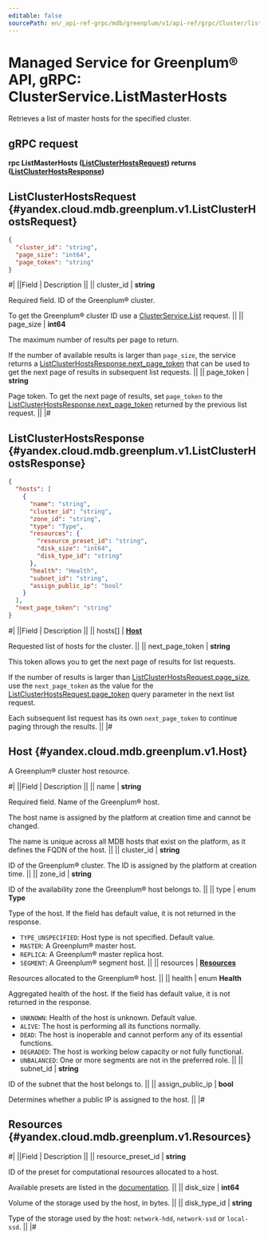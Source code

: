 ```yaml
---
editable: false
sourcePath: en/_api-ref-grpc/mdb/greenplum/v1/api-ref/grpc/Cluster/listMasterHosts.md
---
```


# Managed Service for Greenplum® API, gRPC: ClusterService.ListMasterHosts

Retrieves a list of master hosts for the specified cluster.

## gRPC request

**rpc ListMasterHosts ([ListClusterHostsRequest](#yandex.cloud.mdb.greenplum.v1.ListClusterHostsRequest)) returns ([ListClusterHostsResponse](#yandex.cloud.mdb.greenplum.v1.ListClusterHostsResponse))**

## ListClusterHostsRequest {#yandex.cloud.mdb.greenplum.v1.ListClusterHostsRequest}

```json
{
  "cluster_id": "string",
  "page_size": "int64",
  "page_token": "string"
}
```

#|
||Field | Description ||
|| cluster_id | **string**

Required field. ID of the Greenplum® cluster.

To get the Greenplum® cluster ID use a [ClusterService.List](/docs/managed-greenplum/api-ref/grpc/Cluster/list#List) request. ||
|| page_size | **int64**

The maximum number of results per page to return.

If the number of available results is larger than `page_size`, the service returns a [ListClusterHostsResponse.next_page_token](#yandex.cloud.mdb.greenplum.v1.ListClusterHostsResponse) that can be used to get the next page of results in subsequent list requests. ||
|| page_token | **string**

Page token. To get the next page of results, set `page_token` to the [ListClusterHostsResponse.next_page_token](#yandex.cloud.mdb.greenplum.v1.ListClusterHostsResponse) returned by the previous list request. ||
|#

## ListClusterHostsResponse {#yandex.cloud.mdb.greenplum.v1.ListClusterHostsResponse}

```json
{
  "hosts": [
    {
      "name": "string",
      "cluster_id": "string",
      "zone_id": "string",
      "type": "Type",
      "resources": {
        "resource_preset_id": "string",
        "disk_size": "int64",
        "disk_type_id": "string"
      },
      "health": "Health",
      "subnet_id": "string",
      "assign_public_ip": "bool"
    }
  ],
  "next_page_token": "string"
}
```

#|
||Field | Description ||
|| hosts[] | **[Host](#yandex.cloud.mdb.greenplum.v1.Host)**

Requested list of hosts for the cluster. ||
|| next_page_token | **string**

This token allows you to get the next page of results for list requests.

If the number of results is larger than [ListClusterHostsRequest.page_size](#yandex.cloud.mdb.greenplum.v1.ListClusterHostsRequest), use the `next_page_token` as the value for the [ListClusterHostsRequest.page_token](#yandex.cloud.mdb.greenplum.v1.ListClusterHostsRequest) query parameter in the next list request.

Each subsequent list request has its own `next_page_token` to continue paging through the results. ||
|#

## Host {#yandex.cloud.mdb.greenplum.v1.Host}

A Greenplum® cluster host resource.

#|
||Field | Description ||
|| name | **string**

Required field. Name of the Greenplum® host.

The host name is assigned by the platform at creation time and cannot be changed.

The name is unique across all MDB hosts that exist on the platform, as it defines the FQDN of the host. ||
|| cluster_id | **string**

ID of the Greenplum® cluster. The ID is assigned by the platform at creation time. ||
|| zone_id | **string**

ID of the availability zone the Greenplum® host belongs to. ||
|| type | enum **Type**

Type of the host. If the field has default value, it is not returned in the response.

- `TYPE_UNSPECIFIED`: Host type is not specified. Default value.
- `MASTER`: A Greenplum® master host.
- `REPLICA`: A Greenplum® master replica host.
- `SEGMENT`: A Greenplum® segment host. ||
|| resources | **[Resources](#yandex.cloud.mdb.greenplum.v1.Resources)**

Resources allocated to the Greenplum® host. ||
|| health | enum **Health**

Aggregated health of the host. If the field has default value, it is not returned in the response.

- `UNKNOWN`: Health of the host is unknown. Default value.
- `ALIVE`: The host is performing all its functions normally.
- `DEAD`: The host is inoperable and cannot perform any of its essential functions.
- `DEGRADED`: The host is working below capacity or not fully functional.
- `UNBALANCED`: One or more segments are not in the preferred role. ||
|| subnet_id | **string**

ID of the subnet that the host belongs to. ||
|| assign_public_ip | **bool**

Determines whether a public IP is assigned to the host. ||
|#

## Resources {#yandex.cloud.mdb.greenplum.v1.Resources}

#|
||Field | Description ||
|| resource_preset_id | **string**

ID of the preset for computational resources allocated to a host.

Available presets are listed in the [documentation](/docs/managed-greenplum/concepts/instance-types). ||
|| disk_size | **int64**

Volume of the storage used by the host, in bytes. ||
|| disk_type_id | **string**

Type of the storage used by the host: `network-hdd`, `network-ssd` or `local-ssd`. ||
|#